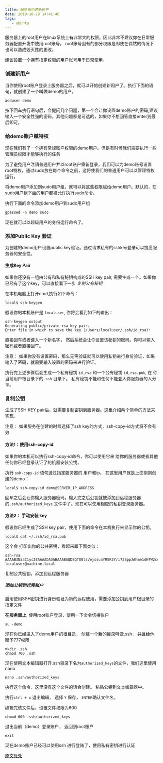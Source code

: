 ```yaml
---
title: 服务器创建新用户
date: 2019-10-28 14:41:46
tags:
   - ubuntu
---
```


服务器上的root用户在linux系统上有非常大的权限，因此非常不建议你在日常服务器配置开发中使用root账号。 root账号固有的部分权限是即使在偶然的情况下也可以造成毁灭性的更改。

建议设置一个拥有指定权限的用户账号用于日常使用。

### 创建新用户

当你使用root账户登录上服务器之后，就可以开始创建新用户了。执行下面的语句，就创建了一个叫做demo的用户。

```bash
adduser demo
```

按下回车执行语句后，会提问几个问题，第一个会让你设置demo账户的密码,建议输入一个安全性强的密码。其他问题都是可选的，如果你不想回答直接enter到最后即可。

### 给demo账户赋特权

现在我们有了一个拥有常规账户权限的demo用户。但是有时候我们需要执行一些管理员权限才能够执行的任务

为了避免用户注销普通用户并以root账户重新登录，我们可以为demo账号设置root特权，通过sudo放在每个命令之前，这将使我们的普通用户可以以管理特权运行。

将demo用户添加到sudo用户组，就可以将这些权限赋给demo用户。默认的，在sudo用户组下面的用户都被允许执行sudo命令。

执行下面的命令添加demo用户到sudo用户组

```bash
gpasswd -a demo sudo
```

现在就可以以超级用户的身份运行命令了。


### 添加Public Key 验证

为创建的demo用户设置public key验证。通过请求私有的sshkey登录可以提高服务器的安全性。

#### 生成Key Pair

如果你还没有一组由公有和私有秘钥构成的SSH key pair, 需要生成一个。如果你已经有了这个key，可以直接看下一步 *复制公有秘钥*

在本机电脑上打开cmd,执行如下命令：

```
local$ ssh-keygen
```

假设你的本机账户是 `localuser`, 你将会看到如下的输出：

```
ssh-keygen output
Generating public/private rsa key pair.
Enter file in which to save the key (/Users/localuser/.ssh/id_rsa):
```

直接回车或者键入一个新名字， 然后系统会让你设置该秘钥的密码。你可以输入密码或者直接回车。

注意： 如果你没有设置密码，那么无需验证就可以使用私钥进行身份验证，如果输入了密码，就需要输入设置的密码来进行验证。

执行完上述步骤后会生成一个私有秘钥 `id_rsa` 和一个公有秘钥 `id_rsa.pub`, 在 你当前用户根目录下的`.ssh` 目录下。 私有秘钥不能和任何不能登入你服务器的人分享。


### 复制公钥

生成了SSH KEY pair后，就需要复制密钥到服务器。这里介绍两个简单的方法来实现。

注意： 如果服务在创建的时候选择了ssh key的方式，ssh-copy-id方式将不会有效

#### 方法1：使用ssh-copy-id

如果你的本机可以执行ssh-copy-id命令，你可以使用它来 给你的服务器或者其他任何你已经登录认证了的机器安装公钥。

执行 `ssh-copy-id` 语句通过指定服务器的 用户和ip， 在这里用户就是上面刚刚创建的demo：

```
local$ ssh-copy-id demo@SERVER_IP_ADDRESS
```

回车之后会让你输入服务器密码，输入完之后公钥就被添加到远程服务器的`.ssh/authorized_keys` 文件中了。现在可以使用相应的私钥登录服务器。

#### 方法2： 手动安装 key

假设你已经生成了SSH key pair，使用下面的命令在本机执行来显示你的公钥。

```
local$ cat ~/.ssh/id_rsa.pub
```

这个会 打印出你的公共密钥，看起来跟下面类似：

```
ssh-rsa AAAAB3NzaC1yc2EAAAADAQABAAABAQDBGTO0tsVejssuaYR5R3Y/i73SppJAhme1dH7W2c47d4gOqB4izP0+fRLfvbz/tnXFz4iOP/H6eCV05hqUhF+KYRxt9Y8tVMrpDZR2l75o6+xSbUOMu6xN+uVF0T9XzKcxmzTmnV7Na5up3QM3DoSRYX/EP3utr2+zAqpJIfKPLdA74w7g56oYWI9blpnpzxkEd3edVJOivUkpZ4JoenWManvIaSdMTJXMy3MtlQhva+j9CgguyVbUkdzK9KKEuah+pFZvaugtebsU+bllPTB0nlXGIJk98Ie9ZtxuY3nCKneB+KjKiXrAvXUPCI9mWkYS/1rggpFmu3HbXBnWSUdf localuser@machine.local
```

复制公共密钥，添加到远程服务器

##### 添加公钥到远程账户

启用使用SSH密钥进行身份验证为新的远程使用，需要添加公钥到用户根目录的指定文件

__在服务器上__, 使用root账户登录，使用一下命令切换账户

```
su -demo
```

现在你已经进入了demo用户的根目录， 创建一个新的目录叫做.ssh， 并且给他赋予777权限

```
mkdir .ssh
chmod 700 .ssh
```

现在使用文本编辑器打开.ssh目录下名为`authorized_keys`的文件，我们这里使用nano

```
nano .ssh/authorized_keys
```

执行这个命令，这里没有这个文件的话会创建。  粘贴公钥到文本编辑器中。

执行`ctrl + x` 退出编辑， 选择 `Y` 保存， `ENTER`确认文件名。


编辑完该文件后，设置文件权限为600

```
chmod 600 .ssh/authorized_keys
```

退出当前（demo）登录账户， 返回到root账户

```
exit
```

现在demo账户已经可以使用ssh 进行登陆了，使用私有密钥进行认证

[原文处处](https://www.digitalocean.com/community/tutorials/initial-server-setup-with-ubuntu-14-04)

